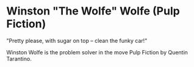 # Winston "The Wolfe" Wolfe (Pulp Fiction)

"Pretty please, with sugar on top – clean the funky car!"

Winston Wolfe is the problem solver in the move Pulp Fiction by Quentin Tarantino. 



